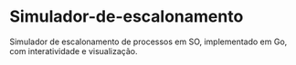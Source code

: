 # Simulador-de-escalonamento
Simulador de escalonamento de processos em SO, implementado em Go, com interatividade e visualização.

